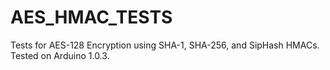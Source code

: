 AES_HMAC_TESTS
==============

Tests for AES-128 Encryption using SHA-1, SHA-256, and SipHash HMACs.  Tested on Arduino 1.0.3.

